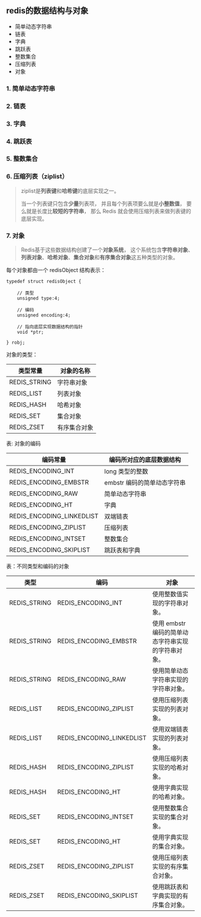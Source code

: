 ## redis的数据结构与对象
+ 简单动态字符串  
+ 链表
+ 字典
+ 跳跃表
+ 整数集合  
+ 压缩列表  
+ 对象  

### 1. 简单动态字符串

### 2. 链表

### 3. 字典

### 4. 跳跃表

### 5. 整数集合

### 6. 压缩列表（ziplist）  
> ziplist是**列表键**和**哈希键**的底层实现之一。 
> 
> 当一个列表键只包含**少量**列表项， 并且每个列表项要么就是**小整数值**， 要么就是长度比**较短的字符串**， 那么 Redis 就会使用压缩列表来做列表键的底层实现。

### 7. 对象
> Redis基于这些数据结构创建了一个**对象系统**， 这个系统包含**字符串对象**、**列表对象**、**哈希对象**、**集合对象**和**有序集合对象**这五种类型的对象。  

每个对象都由一个 redisObject 结构表示：  

    typedef struct redisObject {
    
        // 类型
        unsigned type:4;
        
        // 编码
        unsigned encoding:4;
        
        // 指向底层实现数据结构的指针
        void *ptr;
        
    } robj;  
    
对象的类型：  

类型常量         |   对象的名称 
---             |   --- 
REDIS_STRING    |	字符串对象
REDIS_LIST	    |   列表对象
REDIS_HASH	    |   哈希对象
REDIS_SET	    |   集合对象
REDIS_ZSET	    |   有序集合对象

表: 对象的编码  

编码常量	                    |   编码所对应的底层数据结构
---                         |   ---
REDIS_ENCODING_INT          |	long 类型的整数
REDIS_ENCODING_EMBSTR       |	embstr 编码的简单动态字符串
REDIS_ENCODING_RAW          |	简单动态字符串
REDIS_ENCODING_HT           |	字典
REDIS_ENCODING_LINKEDLIST   |	双端链表
REDIS_ENCODING_ZIPLIST	    |   压缩列表
REDIS_ENCODING_INTSET       |	整数集合
REDIS_ENCODING_SKIPLIST     |	跳跃表和字典

表：不同类型和编码的对象

类型             |	编码                         |	对象
---             |   ---                         |   ---
REDIS_STRING    |	REDIS_ENCODING_INT          |	使用整数值实现的字符串对象。
REDIS_STRING    |	REDIS_ENCODING_EMBSTR       |	使用 embstr 编码的简单动态字符串实现的字符串对象。
REDIS_STRING    |	REDIS_ENCODING_RAW          |	使用简单动态字符串实现的字符串对象。
REDIS_LIST      |	REDIS_ENCODING_ZIPLIST      |	使用压缩列表实现的列表对象。
REDIS_LIST      |	REDIS_ENCODING_LINKEDLIST   |	使用双端链表实现的列表对象。
REDIS_HASH      |	REDIS_ENCODING_ZIPLIST      |	使用压缩列表实现的哈希对象。
REDIS_HASH      |	REDIS_ENCODING_HT           |	使用字典实现的哈希对象。
REDIS_SET       |	REDIS_ENCODING_INTSET       |	使用整数集合实现的集合对象。
REDIS_SET       |	REDIS_ENCODING_HT           |	使用字典实现的集合对象。
REDIS_ZSET      |	REDIS_ENCODING_ZIPLIST      |	使用压缩列表实现的有序集合对象。
REDIS_ZSET      |	REDIS_ENCODING_SKIPLIST     |	使用跳跃表和字典实现的有序集合对象。